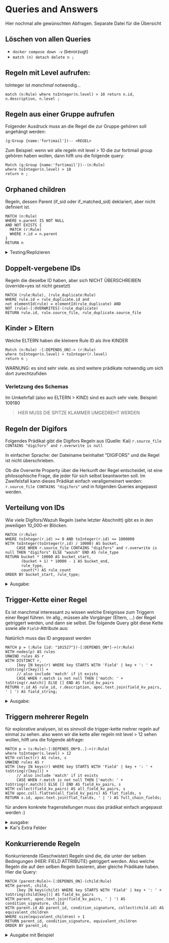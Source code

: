 # Queries and Answers

Hier nochmal alle gewünschten Abfragen. Separate Datei für die Übersicht 

## Löschen von allen Queries
- `docker compose down -v` (bevorzugt)
- `match (n) detach delete n ;`

## Regeln mit Level aufrufen: 

toInteger ist _manchmal_ notwendig...

```
match (n:Rule) where toInteger(n.level) > 10 return n.id, n.description, n.level ; 

```

## Regeln aus einer Gruppe aufrufen 
Folgender Ausdruck muss an die Regel die zur Gruppe gehören soll angehängt werden: 

```
(g:Group {name:'fortimail'})-- <REGEL>
```

Zum Beispiel: wenn wir alle regeln mit level > 10 die zur fortimail group gehören haben wollen, dann hilft uns die folgende query: 
```
Match (g:Group {name:'fortimail'})--(n:Rule)
where toInteger(n.level) > 10 
return n ; 
```



## Orphaned children
Regeln, dessen Parent (if_sid oder if_matched_sid) deklariert, aber nicht definiert ist.  

```
MATCH (n:Rule)
WHERE n.parent IS NOT NULL
AND NOT EXISTS {
  MATCH (r:Rule)
  WHERE r.id = n.parent
}
RETURN n
```
<details>
<summary>Testing/Replizieren</summary>
Diese (ungültige) Regel erzeugt diesen Zustand: 


```
  <rule id="8960099" level="5">
          <if_sid>57190</if_sid>
    <decoded_as>macOS_tccd</decoded_as>
    <match type="pcre2">(?i)update access record.+allowed</match>
  <rule id="89600" level="5">
    <decoded_as>macOS_tccd</decoded_as>
    <match type="pcre2">(?i)update access record.+allowed</match>
    <description>$(application) has been granted permission to $(service) at $(time).</description>
    <mitre>
      <id>T1222.002</id>
    </mitre>
    <group>pci_dss_10.6.1,gdpr_IV_35.7.d,hipaa_164.312.b,nist_800_53_AU.6,tsc_CC7.2,tsc_CC7.3,</group>
  </rule>
    <description>$(application) has been granted permission to $(service) at $(time).</description>
    <mitre>
      <id>T1222.002</id>
    </mitre>
    <group>pci_dss_10.6.1,gdpr_IV_35.7.d,hipaa_164.312.b,nist_800_53_AU.6,tsc_CC7.2,tsc_CC7.3,</group>
  </rule>
```



diese regel einfach irgendwo einfügen und die query ausführen
</details>


## Doppelt-vergebene IDs
Regeln die dieselbe ID haben, aber sich NICHT ÜBERSCHREIBEN (override=yes ist nicht gesetzt) 

```
MATCH (rule:Rule), (rule_duplicate:Rule) 
WHERE rule.id = rule_duplicate.id and 
not elementId(rule) = elementId(rule_duplicate) AND 
NOT (rule)-[:OVERWRITES]-(rule_duplicate) 
RETURN rule.id, rule.source_file, rule_duplicate.source_file
```

## Kinder > Eltern 
Welche ELTERN haben die kleinere Rule ID als ihre KINDER 

```
Match (n:Rule) -[:DEPENDS_ON]-> (r:Rule) 
where toInteger(n.level) > toInteger(r.level) 
return n ; 
```

WARNUNG: es sind sehr viele. es sind weitere prädikate notwendig um sich dort zurechtzufiden

### Verletzung des Schemas
Im Umkehrfall (also wo ELTERN > KIND) sind es auch sehr viele. Beispiel: 109180

> HIER MUSS DIE SPITZE KLAMMER UMGEDREHT WERDEN

## Regeln der Digifors
Folgendes Prädikat gibt die Digifors Regeln aus (Quelle: Kai)
`r.source_file CONTAINS "digifors" and r.overwrite is null`

In einfacher Sprache: der Dateiname beinhaltet "DIGIFORS" und die Regel ist nicht überschrieben. 

Ob die Overwrite Property über die Herkunft der Regel entscheidet, ist eine philosophische Frage, die jeder für sich selbst beantworten soll. Im Zweifelsfall kann dieses Prädikat einfach verallgemeinert werden: `r.source_file CONTAINS "digifors"` und in folgenden Queries angepasst werden. 

## Verteilung von IDs
Wie viele Digifors/Wazuh Regeln (sehe letzter Abschnitt) gibt es in den jeweiligen 10_000-er Blöcken. 
```
MATCH (r:Rule)
WHERE toInteger(r.id) >= 0 AND toInteger(r.id) <= 1000000
WITH toInteger(toInteger(r.id) / 10000) AS bucket,
     CASE WHEN r.source_file CONTAINS "digifors" and r.overwrite is null THEN "digifors" ELSE "wazuh" END AS rule_type
RETURN bucket * 10000 AS bucket_start,
       (bucket + 1) * 10000 - 1 AS bucket_end,
       rule_type,
       count(*) AS rule_count
ORDER BY bucket_start, rule_type;
```

<details>


<summary>Ausgabe: </summary>


```
╒════════════╤══════════╤══════════╤══════════╕
│bucket_start│bucket_end│rule_type │rule_count│
╞════════════╪══════════╪══════════╪══════════╡
...
├────────────┼──────────┼──────────┼──────────┤
│80000       │89999     │"wazuh"   │637       │
├────────────┼──────────┼──────────┼──────────┤
│90000       │99999     │"wazuh"   │967       │
├────────────┼──────────┼──────────┼──────────┤
│100000      │109999    │"digifors"│1012      │
├────────────┼──────────┼──────────┼──────────┤
...
├────────────┼──────────┼──────────┼──────────┤
│500000      │509999    │"wazuh"   │6         │
└────────────┴──────────┴──────────┴──────────┘

```

</details>

## Trigger-Kette einer Regel 

Es ist manchmal interessant zu wissen welche Ereignisse zum Triggern einer Regel führen. Im allg., müssen alle Vorgänger (Eltern, ...) der Regel getriggert werden, und dann sie selbst. Die folgende Query gibt diese Kette sowie alle `Field`-Attribute aus: 


Natürlich muss das ID angepasst werden

```
MATCH p = (:Rule {id: "101527"})-[:DEPENDS_ON*]->(r:Rule)
WITH nodes(p) AS rules
UNWIND rules AS r
WITH DISTINCT r, 
     [key IN keys(r) WHERE key STARTS WITH 'Field' | key + ': ' + toString(r[key])] +
     // also include 'match' if it exists
     CASE WHEN r.match is not null THEN ['match: ' + toString(r.match)] ELSE [] END AS field_kv_pairs
RETURN r.id AS rule_id, r.description, apoc.text.join(field_kv_pairs, ' | ') AS field_string;

```
 
<details>
<summary>Ausgabe:</summary> 

```
╒════════╤═════════════════════════════════════════════════════╤════════════════════════════════════════════════════╕
│rule_id │r.description                                        │field_string                                        │
╞════════╪═════════════════════════════════════════════════════╪════════════════════════════════════════════════════╡
│"101527"│"Checkpoint SmartDefense $(attack) by $(attack_info)"│"Field: attack_info: ^Command Injection Over HTTP.*"│
├────────┼─────────────────────────────────────────────────────┼────────────────────────────────────────────────────┤
│"101526"│"Checkpoint SmartDefense $(attack) by $(attack_info)"│"Field: attack: ^Web Server Enforcement Violation$" │
├────────┼─────────────────────────────────────────────────────┼────────────────────────────────────────────────────┤
│"101521"│"Checkpoint SmartDefense $(attack) $(attack_info)"   │"Field: fw_action: ^Detect$"                        │
├────────┼─────────────────────────────────────────────────────┼────────────────────────────────────────────────────┤
│"101520"│"Checkpoint SmartDefense generic Event"              │"Field: product: ^SmartDefense$"                    │
├────────┼─────────────────────────────────────────────────────┼────────────────────────────────────────────────────┤
│"64220" │"Checkpoint events."                                 │""                                                  │
├────────┼─────────────────────────────────────────────────────┼────────────────────────────────────────────────────┤
│"64220" │"Checkpoint events."                                 │""                                                  │
└────────┴─────────────────────────────────────────────────────┴────────────────────────────────────────────────────┘

```

</details>

## Triggern mehrerer Regeln

für explorative analysen, ist es sinnvoll die trigger-kette mehrer regeln auf einmal zu sehen. also wenn wir die kette aller regeln mit level > 12 sehen wollen, hilft uns die folgende abfrage: 

```
MATCH p = (s:Rule)-[:DEPENDS_ON*0..]->(r:Rule)
where toInteger(s.level) > 12
WITH collect(r) AS rules, s
UNWIND rules AS r
WITH [key IN keys(r) WHERE key STARTS WITH 'Field' | key + ': ' + toString(r[key])] +
     // also include 'match' if it exists
     CASE WHEN r.match is not null THEN ['match: ' + toString(r.match)] ELSE [] END AS field_kv_pairs, s
WITH collect(field_kv_pairs) AS all_field_kv_pairs, s
WITH apoc.coll.flatten(all_field_kv_pairs) AS flat_fields, s
RETURN s.id, apoc.text.join(flat_fields, ' | ') AS full_chain_fields;

```

für andere konkrete fragenstellungen muss das prädikat einfach angepasst werden :)

<details>
<summary>ausgabe: </summary>


```
╒════════╤══════════════════════════════════════════════════════════════════════╕
│s.id    │full_chain_fields                                                     │
╞════════╪══════════════════════════════════════════════════════════════════════╡
│"92104" │"Field: win.eventdata.image: (*UTF)\N{U+202E}"                        │
├────────┼──────────────────────────────────────────────────────────────────────┤
│"92109" │"Field: win.eventdata.sourceIp: 0:0:0:0:0:0:0:1|127\.0\.0\.1 | Field: │
│        │win.eventdata.destinationIp: 0:0:0:0:0:0:0:1|127\.0\.0\.1 | Field: win│
│        │.eventdata.destinationPort: ^3389$ | Field: win.eventdata.destinationP│
│        │ort: ^3389$"                                                          │
├────────┼──────────────────────────────────────────────────────────────────────┤
│"5707"  │""                                                                    │
├────────┼──────────────────────────────────────────────────────────────────────┤
│"5714"  │""                                                                    │
├────────┼──────────────────────────────────────────────────────────────────────┤

```

</details>


<details>
<summary>Kai's Extra Felder</summary>

Kai möchte diese Ausgabe, aber noch mit LEVEL und rule owner. folgende query liefert diesen datensatz:

```
MATCH p = (s:Rule)-[:DEPENDS_ON*0..]->(r:Rule)
WHERE toInteger(s.level) > 10
WITH s, r,
     CASE WHEN r.source_file CONTAINS "digifors" AND r.overwrite IS NULL THEN 'digifors' ELSE 'wazuh' END AS owner,
     [key IN keys(r) WHERE key STARTS WITH 'Field' | key + ': ' + toString(r[key])] +
     // also include 'match' if it exists
     CASE WHEN r.match is not null THEN ['match: ' + toString(r.match)] ELSE [] END AS field_kv_pairs
WITH s, owner, collect(field_kv_pairs) AS r_field_data
WITH s, owner, apoc.coll.flatten(r_field_data) AS flat_fields
RETURN 
  s.id AS root_rule_id,
  s.level AS level,
  owner AS rule_owner,
  apoc.text.join(flat_fields, ' | ') AS full_chain_fields
ORDER BY root_rule_id, rule_owner;


```

Ausgabe: 

```
╒════════════╤═════╤══════════╤══════════════════════════════════════════════════════════════════════╕
│root_rule_id│level│rule_owner│full_chain_fields                                                     │
╞════════════╪═════╪══════════╪══════════════════════════════════════════════════════════════════════╡
│"100020"    │"12" │"digifors"│"match: Virus/Malware gefunden"                                       │
├────────────┼─────┼──────────┼──────────────────────────────────────────────────────────────────────┤
│"100022"    │"12" │"digifors"│"match: AV:Access denied"                                             │
├────────────┼─────┼──────────┼──────────────────────────────────────────────────────────────────────┤
```

aktuell fehlen noch die MATCH felder, aber das kommt noch ;)


</details>


## Konkurrierende Regeln 

Konkurrierende (Geschwister) Regeln sind die, die unter der selben Bedingungen (HIER: FIELD ATTRIBUTE) getriggert werden. Also welche Regeln die auf den selben Regeln basieren, aber gleiche Prädikate haben. Hier die Query:


```
MATCH (parent:Rule)<-[:DEPENDS_ON]-(child:Rule)
WITH parent, child,
     [key IN keys(child) WHERE key STARTS WITH 'Field' | key + ': ' + toString(child[key])] AS field_kv_pairs
WITH parent, apoc.text.join(field_kv_pairs, ' | ') AS condition_signature, child
WITH parent.id AS parent_id, condition_signature, collect(child.id) AS equivalent_children
WHERE size(equivalent_children) > 1
RETURN parent_id, condition_signature, equivalent_children
ORDER BY parent_id;

```

<details>
<summary>Ausgabe mit Beispiel</summary>

Ausgabe: 
```
╒═════════╤═════════════════════════════════════════════╤═════════════════════════════════════════════╕
│parent_id│condition_signature                          │equivalent_children                          │
╞═════════╪═════════════════════════════════════════════╪═════════════════════════════════════════════╡
│"100021" │"Field: apex.cn2: 1 | Field: apex.cn3: 4"    │["100023", "100026"]                         │
├─────────┼─────────────────────────────────────────────┼─────────────────────────────────────────────┤
│"1002"   │""                                           │["51533", "51535", "1009", "2942", "3752"]   │
├─────────┼─────────────────────────────────────────────┼─────────────────────────────────────────────┤
│"100901" │""                                           │["100902", "100903"]                         │
├─────────┼─────────────────────────────────────────────┼─────────────────────────────────────────────┤

```

Die erste Regel 100021 ist unter  9002-digifors_trendmicro-apexone.rules.xml

die beiden regeln sind so definiert: 

```
  <rule id="100026" level="9">
    <if_sid>100021</if_sid>
    <match>Device Access Control</match>
    <field name="apex.cn2">1</field>
    <field name="apex.cn3">4</field>
    <decoded_as>trend-micro</decoded_as>
    <description>Trend-Micro ApexOne: non-storage USB device blocked</description>
</rule>

  <rule id="100023" level="9">
      <if_sid>100021</if_sid>
      <match>Device Access Control</match>
      <field name="apex.cn2">1</field>
      <field name="apex.cn3">4</field>
      <decoded_as>trend-micro</decoded_as>
      <description>Trend-Micro ApexOne: non-storage USB device blocked</description>
  </rule>


```

</details>


